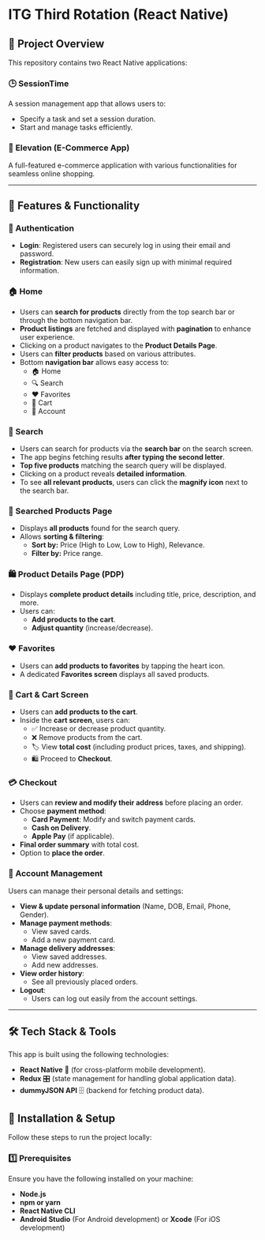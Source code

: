 # ITG Third Rotation (React Native)

## 📌 Project Overview
This repository contains two React Native applications:  

### 🕒 SessionTime
A session management app that allows users to:
- Specify a task and set a session duration.
- Start and manage tasks efficiently.

### 🛒 Elevation (E-Commerce App)
A full-featured e-commerce application with various functionalities for seamless online shopping.

---

## 🚀 Features & Functionality

### 🔐 Authentication
- **Login**: Registered users can securely log in using their email and password.
- **Registration**: New users can easily sign up with minimal required information.

### 🏠 Home
- Users can **search for products** directly from the top search bar or through the bottom navigation bar.
- **Product listings** are fetched and displayed with **pagination** to enhance user experience.
- Clicking on a product navigates to the **Product Details Page**.
- Users can **filter products** based on various attributes.
- Bottom **navigation bar** allows easy access to:
  - 🏠 Home
  - 🔍 Search
  - ❤️ Favorites
  - 🛒 Cart
  - 👤 Account

### 🔎 Search
- Users can search for products via the **search bar** on the search screen.
- The app begins fetching results **after typing the second letter**.
- **Top five products** matching the search query will be displayed.
- Clicking on a product reveals **detailed information**.
- To see **all relevant products**, users can click the **magnify icon** next to the search bar.

### 📄 Searched Products Page
- Displays **all products** found for the search query.
- Allows **sorting & filtering**:
  - **Sort by:** Price (High to Low, Low to High), Relevance.
  - **Filter by:** Price range.

### 🛍️ Product Details Page (PDP)
- Displays **complete product details** including title, price, description, and more.
- Users can:
  - **Add products to the cart**.
  - **Adjust quantity** (increase/decrease).

### ❤️ Favorites
- Users can **add products to favorites** by tapping the heart icon.
- A dedicated **Favorites screen** displays all saved products.

### 🛒 Cart & Cart Screen
- Users can **add products to the cart**.
- Inside the **cart screen**, users can:
  - ✅ Increase or decrease product quantity.
  - ❌ Remove products from the cart.
  - 🏷️ View **total cost** (including product prices, taxes, and shipping).
  - 🛍️ Proceed to **Checkout**.

### 💳 Checkout
- Users can **review and modify their address** before placing an order.
- Choose **payment method**:
  - **Card Payment**: Modify and switch payment cards.
  - **Cash on Delivery**.
  - **Apple Pay** (if applicable).
- **Final order summary** with total cost.
- Option to **place the order**.

### 👤 Account Management
Users can manage their personal details and settings:
- **View & update personal information** (Name, DOB, Email, Phone, Gender).
- **Manage payment methods**:
  - View saved cards.
  - Add a new payment card.
- **Manage delivery addresses**:
  - View saved addresses.
  - Add new addresses.
- **View order history**:
  - See all previously placed orders.
- **Logout**:
  - Users can log out easily from the account settings.

---

## 🛠️ Tech Stack & Tools
This app is built using the following technologies:
- **React Native** 📱 (for cross-platform mobile development).
- **Redux** 🎛️ (state management for handling global application data).
- **dummyJSON API** 🗄️ (backend for fetching product data).

## 📖 Installation & Setup

Follow these steps to run the project locally:

### 1️⃣ Prerequisites
Ensure you have the following installed on your machine:
- **Node.js**
- **npm or yarn** 
- **React Native CLI** 
- **Android Studio** (For Android development) or **Xcode** (For iOS development)
